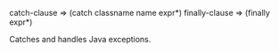 catch-clause => (catch classname name expr*)
  finally-clause => (finally expr*)

  Catches and handles Java exceptions.